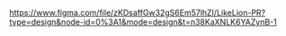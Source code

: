 https://www.figma.com/file/zKDsaffGw32gS6Em57lhZI/LikeLion-PR?type=design&node-id=0%3A1&mode=design&t=n38KaXNLK6YAZynB-1